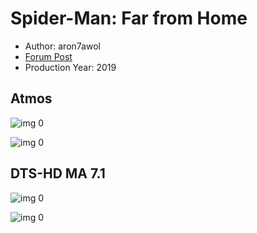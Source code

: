 # Spider-Man: Far from Home

* Author: aron7awol
* [Forum Post](https://www.avsforum.com/threads/bass-eq-for-filtered-movies.2995212/post-58570646)
* Production Year: 2019

## Atmos

![img 0](https://i.imgur.com/vBknidN.jpg)

![img 0](https://i.imgur.com/sabt9Jl.png)

## DTS-HD MA 7.1

![img 0](https://i.imgur.com/n7DgkZr.jpg)

![img 0](https://i.imgur.com/DoUIX8t.png)


